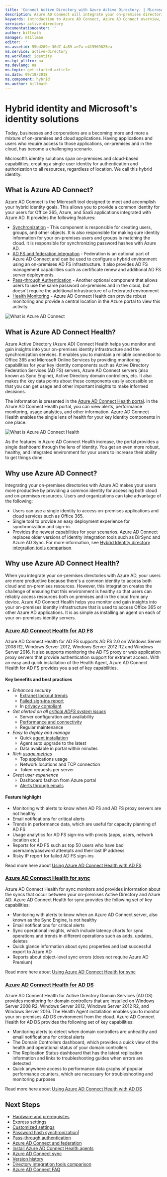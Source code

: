 ```yaml
---
title: 'Connect Active Directory with Azure Active Directory. | Microsoft Docs'
description: Azure AD Connect will integrate your on-premises directories with Azure Active Directory. This allows you to provide a common identity for Office 365, Azure, and SaaS applications integrated with Azure AD.
keywords: introduction to Azure AD Connect, Azure AD Connect overview, what is Azure AD Connect, install active directory
services: active-directory
documentationcenter: ''
author: billmath
manager: mtillman
editor: ''
ms.assetid: 59bd209e-30d7-4a89-ae7a-e415969825ea
ms.service: active-directory
ms.workload: identity
ms.tgt_pltfrm: na
ms.devlang: na
ms.topic: get-started-article
ms.date: 09/18/2018
ms.component: hybrid
ms.author: billmath
---
```


# Hybrid identity and Microsoft's identity solutions
Today, businesses and corporations are a becoming more and more a mixture of on-premises and cloud applications.  Having applications and users who require access to those applications, on-premises and in the cloud, has become a challenging scenario.

Microsoft’s identity solutions span on-premises and cloud-based capabilities, creating a single user identity for authentication and authorization to all resources, regardless of location. We call this hybrid identity.

## What is Azure AD Connect?

Azure AD Connect is the Microsoft tool designed to meet and accomplish your hybrid identity goals.  This allows you to provide a common identity for your users for Office 365, Azure, and SaaS applications integrated with Azure AD.  It provides the following features:
 	
- [Synchronization](how-to-connect-sync-whatis.md) - This component is responsible for creating users, groups, and other objects. It is also responsible for making sure identity information for your on-premises users and groups is matching the cloud.  It is responsible for synchronizing password hashes with Azure AD.
-  	[AD FS and federation integration](how-to-connect-fed-whatis.md) - Federation is an optional part of Azure AD Connect and can be used to configure a hybrid environment using an on-premises AD FS infrastructure. It also provides AD FS management capabilities such as certificate renew and additional AD FS server deployments.
-  	[Pass-through Authentication](how-to-connect-pta.md) - Another optional component that allows users to use the same password on-premises and in the cloud, but doesn't require the additional infrastructure of a federated environment
-  	[Health Monitoring](whatis-hybrid-identity-health.md) - Azure AD Connect Health can provide robust monitoring and provide a central location in the Azure portal to view this activity. 


![What is Azure AD Connect](./media/whatis-hybrid-identity/arch.png)



## What is Azure AD Connect Health?

Azure Active Directory (Azure AD) Connect Health helps you monitor and gain insights into your on-premises identity infrastructure and the synchronization services. It enables you to maintain a reliable connection to Office 365 and Microsoft Online Services by providing monitoring capabilities for your key identity components such as Active Directory Federation Services (AD FS) servers, Azure AD Connect servers (also known as Sync Engine), Active Directory domain controllers, etc. It also makes the key data points about these components easily accessible so that you can get usage and other important insights to make informed decisions.

The information is presented in the [Azure AD Connect Health portal](https://aka.ms/aadconnecthealth). In the Azure AD Connect Health portal, you can view alerts, performance monitoring, usage analytics, and other information. Azure AD Connect Health enables the single lens of health for your key identity components in one place.

![What is Azure AD Connect Health](./media/whatis-hybrid-identity-health/aadconnecthealth2.png)


As the features in Azure AD Connect Health increase, the portal provides a single dashboard through the lens of identity. You get an even more robust, healthy, and integrated environment for your users to increase their ability to get things done.


## Why use Azure AD Connect?
Integrating your on-premises directories with Azure AD makes your users more productive by providing a common identity for accessing both cloud and on-premises resources. Users and organizations can take advantage of the following:

* Users can use a single identity to access on-premises applications and cloud services such as Office 365.
* Single tool to provide an easy deployment experience for synchronization and sign-in.
* Provides the newest capabilities for your scenarios. Azure AD Connect replaces older versions of identity integration tools such as DirSync and Azure AD Sync. For more information, see [Hybrid Identity directory integration tools comparison](plan-hybrid-identity-design-considerations-tools-comparison.md).

## Why use Azure AD Connect Health?
When you integrate your on-premises directories with Azure AD, your users are more productive because there's a common identity to access both cloud and on-premises resources. However, this integration creates the challenge of ensuring that this environment is healthy so that users can reliably access resources both on premises and in the cloud from any device. Azure AD Connect Health helps you monitor and gain insights into your on-premises identity infrastructure that is used to access Office 365 or other Azure AD applications. It is as simple as installing an agent on each of your on-premises identity servers.

### [Azure AD Connect Health for AD FS](how-to-connect-health-adfs.md)
Azure AD Connect Health for AD FS supports AD FS 2.0 on Windows Server 2008 R2, Windows Server 2012, Windows Server 2012 R2 and Windows Server 2016. It also supports monitoring the AD FS proxy or web application proxy servers that provide authentication support for extranet access. With an easy and quick installation of the Health Agent, Azure AD Connect Health for AD FS provides you a set of key capabilities.

#### Key benefits and best practices

- *Enhanced security*
  -	[Extranet lockout trends](how-to-connect-health-adfs.md#usage-analytics-for-ad-fs)
  -	[Failed sign-ins report](how-to-connect-health-adfs.md#risky-ip-report-public-preview) 
  -	In [privacy compliant](reference-connect-health-user-privacy.md)    
- *Get alerted on all [critical ADFS system issues](how-to-connect-health-alert-catalog.md#alerts-for-active-directory-federation-services)*
 	- Server configuration and availability 
 	- [Performance and connectivity](how-to-connect-health-adfs.md#performance-monitoring-for-ad-fs) 
  - Regular maintenance    
- *Easy to deploy and manage*
  -	Quick [agent installation](how-to-connect-health-agent-install.md#installing-the-azure-ad-connect-health-agent-for-ad-fs) 
  -	Agent auto upgrade to the latest 
  -	Data available in portal within minutes    
- *Rich [usage metrics](how-to-connect-health-adfs.md#usage-analytics-for-ad-fs)* 
  -	Top applications usage
  -	Network locations and TCP connection
  -	Token requests per server    
- *Great user experience* 
  -	Dashboard fashion from Azure portal
  -	[Alerts through emails](how-to-connect-health-adfs.md#alerts-for-ad-fs)    

#### Feature highlight

*	Monitoring with alerts to know when AD FS and AD FS proxy servers are not healthy
*	Email notifications for critical alerts
*	Trends in performance data, which are useful for capacity planning of AD FS
*	Usage analytics for AD FS sign-ins with pivots (apps, users, network location etc.)
*	Reports for AD FS such as top 50 users who have bad username/password attempts and their last IP address
*	Risky IP report for failed AD FS sign-ins

Read more here about [Using Azure AD Connect Health with AD FS](how-to-connect-health-adfs.md)

### [Azure AD Connect Health for sync](how-to-connect-health-sync.md)
Azure AD Connect Health for sync monitors and provides information about the syncs that occur between your on-premises Active Directory and Azure AD. Azure AD Connect Health for sync provides the following set of key capabilities:

* Monitoring with alerts to know when an Azure AD Connect server, also known as the Sync Engine, is not healthy
* Email notifications for critical alerts
* Sync operational insights, which include latency charts for sync operations and trends in different operations such as adds, updates, deletes
* Quick glance information about sync properties and last successful export to Azure AD
* Reports about object-level sync errors \(does not require Azure AD Premium\)

Read more here about [Using Azure AD Connect Health for sync](how-to-connect-health-sync.md)

### [Azure AD Connect Health for AD DS](how-to-connect-health-adds.md)
Azure AD Connect Health for Active Directory Domain Services (AD DS) provides monitoring for domain controllers that are installed on Windows Server 2008 R2, Windows Server 2012, Windows Server 2012 R2, and Windows Server 2016. The Health Agent installation enables you to monitor your on-premises AD DS environment from the cloud. Azure AD Connect Health for AD DS provides the following set of key capabilities:

* Monitoring alerts to detect when domain controllers are unhealthy and email notifications for critical alerts
* The Domain Controllers dashboard, which provides a quick view of the health and operational status of your domain controllers
* The Replication Status dashboard that has the latest replication information and links to troubleshooting guides when errors are detected
* Quick anywhere access to performance data graphs of popular performance counters, which are necessary for troubleshooting and monitoring purposes

Read more here about [Using Azure AD Connect Health with AD DS](how-to-connect-health-adds.md)

## Next Steps


- [Hardware and prerequisites](how-to-connect-install-prerequisites.md) 
- [Express settings](how-to-connect-install-express.md)
- [Customized settings](how-to-connect-install-custom.md)
- [Password hash synchronization](how-to-connect-password-hash-synchronization.md)|
- [Pass-through authentication](how-to-connect-pta.md)
- [Azure AD Connect and federation](how-to-connect-fed-whatis.md)
- [Install Azure AD Connect Health agents](how-to-connect-health-agent-install.md) 
- [Azure AD Connect sync](how-to-connect-sync-whatis.md)
- [Version history](reference-connect-version-history.md)
- [Directory integration tools comparison](plan-hybrid-identity-design-considerations-tools-comparison.md)
- [Azure AD Connect FAQ](reference-connect-faq.md)









